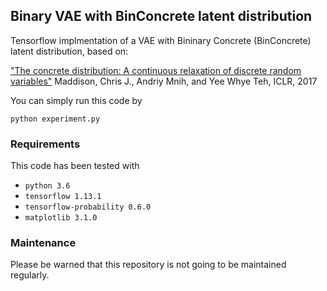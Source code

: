 ##  Binary VAE with BinConcrete latent distribution

Tensorflow implmentation of a VAE with Bininary Concrete (BinConcrete) latent distribution, based on:

["The concrete distribution: A continuous relaxation of discrete random variables"](https://arxiv.org/pdf/1611.00712.pdf)
Maddison, Chris J., Andriy Mnih, and Yee Whye Teh, ICLR, 2017


You can simply run this code by

	python experiment.py

### Requirements

This code has been tested with
-   `python 3.6`
-   `tensorflow 1.13.1` 
-   `tensorflow-probability 0.6.0` 
-   `matplotlib 3.1.0` 

### Maintenance

Please be warned that this repository is not going to be maintained regularly.
